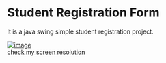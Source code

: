 # Student Registration Form

It is a java swing simple student registration project.

<a href="https://ibb.co/p0HNhJk"><img src="https://i.ibb.co/K0tBKF8/image.png" alt="image" border="0"></a><br /><a target='_blank' href='https://whatsmyscreenresolution.com/'>check my screen resolution</a><br />